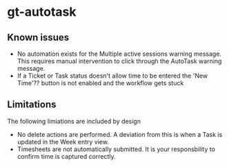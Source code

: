 # gt-autotask

## Known issues
- No automation exists for the Multiple active sessions warning message. This requires manual intervention to click through the AutoTask warning message.
- If a Ticket or Task status doesn't allow time to be entered the 'New Time'?? button is not enabled and the workflow gets stuck




## Limitations
The following limiations are included by design
- No delete actions are performed.  A deviation from this is when a Task is updated in the Week entry view.
- Timesheets are not automatically submitted. It is your responsbility to confirm time is captured correctly.  